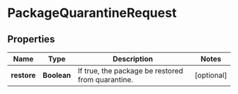 
# PackageQuarantineRequest

## Properties
Name | Type | Description | Notes
------------ | ------------- | ------------- | -------------
**restore** | **Boolean** | If true, the package be restored from quarantine. |  [optional]



